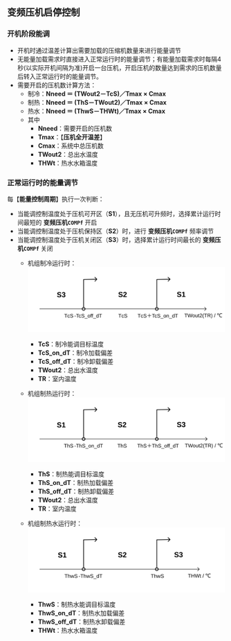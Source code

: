 <!-- 注意事项 -->
<!-- 起始分级标题：##（二级标题） -->

## 变频压机启停控制

### 开机阶段能调

- 开机时通过温差计算出需要加载的压缩机数量来进行能量调节
- 无能量加载需求时直接进入正常运行时的能量调节；有能量加载需求时每隔4秒(以实际开机间隔为准)开启一台压机，开启压机的数量达到需求的压机数量后转入正常运行时的能量调节。
- 需要开启的压机数计算方法：
  - 制冷：**Nneed ＝ (TWout2－TcS)／Tmax × Cmax**
  - 制热：**Nneed ＝ (ThS－TWout2)／Tmax × Cmax**
  - 热水：**Nneed ＝ (ThwS－THWt)／Tmax × Cmax**
  - 其中
    - **Nneed**：需要开启的压机数
    - **Tmax**：【**压机全开温差**】
    - **Cmax**：系统中总压机数
    - **TWout2**：总出水温度
    - **THWt**：热水水箱温度

### 正常运行时的能量调节

每【**能量控制周期**】执行一次判断：

- 当能调控制温度处于压机可开区（**S1**），且无压机可升频时，选择累计运行时间最短的 **变频压机`COMPf`** 开启
- 当能调控制温度处于压机保持区（**S2**）时，进行 **变频压机`COMPf`** 频率调节
- 当能调控制温度处于压机关闭区（**S3**）时，选择累计运行时间最长的 **变频压机`COMPf`** 关闭
  - 机组制冷运行时：
  ![变频压机启停控制-机组制冷运行](.img/变频压机启停控制-机组制冷运行.svg#large)
    - **TcS**：制冷能调目标温度
    - **TcS_on_dT**：制冷加载偏差
    - **TcS_off_dT**：制冷卸载偏差
    - **TWout2**：总出水温度
    - **TR**：室内温度

  - 机组制热运行时：
  ![变频压机启停控制-机组制热运行](.img/变频压机启停控制-机组制热运行.svg#large)
    - **ThS**：制热能调目标温度
    - **ThS_on_dT**：制热加载偏差
    - **ThS_off_dT**：制热卸载偏差
    - **TWout2**：总出水温度
    - **TR**：室内温度

  - 机组制热水运行时：
  ![变频压机启停控制-机组制热水运行](.img/变频压机启停控制-机组制热水运行.svg#large)
    - **ThwS**：制热水能调目标温度
    - **ThwS_on_dT**：制热水加载偏差
    - **ThwS_off_dT**：制热水卸载偏差
    - **THWt**：热水水箱温度
